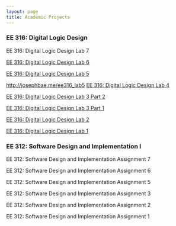 ```yaml
---
layout: page
title: Academic Projects
---
```


### EE 316: Digital Logic Design

EE 316: Digital Logic Design Lab 7

<a href="http://josephbae.me/ee316_lab6">EE 316: Digital Logic Design Lab 6</a>

<a href="http://josephbae.me/ee316_lab5">EE 316: Digital Logic Design Lab 5</a>

http://josephbae.me/ee316_lab5
<a href="http://josephbae.me/ee316_lab4">EE 316: Digital Logic Design Lab 4</a>


<a href="http://josephbae.me/ee316_lab3_part2">EE 316: Digital Logic Design Lab 3 Part 2</a>

<a href="http://josephbae.me/ee316_lab3_part1">EE 316: Digital Logic Design Lab 3 Part 1</a>

<a href="http://josephbae.me/ee316_lab2">EE 316: Digital Logic Design Lab 2</a>

<a href="http://josephbae.me/ee316_lab1">EE 316: Digital Logic Design Lab 1</a>

### EE 312: Software Design and Implementation I

EE 312: Software Design and Implementation Assignment 7

EE 312: Software Design and Implementation Assignment 6

EE 312: Software Design and Implementation Assignment 5

EE 312: Software Design and Implementation Assignment 3

EE 312: Software Design and Implementation Assignment 2

EE 312: Software Design and Implementation Assignment 1